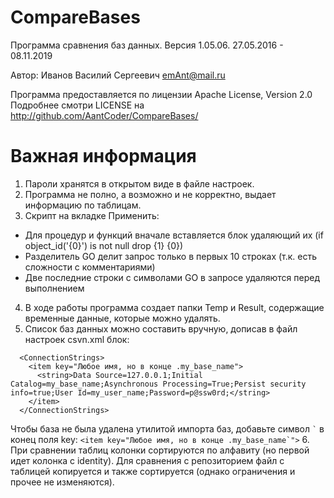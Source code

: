 # CompareBases

Программа сравнения баз данных.
Версия 1.05.06.  27.05.2016 - 08.11.2019

Автор: Иванов Василий Сергеевич
emAnt@mail.ru

Программа предоставляется по лицензии Apache License, Version 2.0
Подробнее смотри LICENSE на http://github.com/AantCoder/CompareBases/

# Важная информация

1. Пароли хранятся в открытом виде в файле настроек.
2. Программа не полно, а возможно и не корректно, выдает информацию по таблицам.
3. Скрипт на вкладке Применить:
 - Для процедур и функций вначале вставляется блок удаляющий их (if object_id('{0}') is not null drop {1} {0})
 - Разделитель GO делит запрос только в первых 10 строках (т.к. есть сложности с комментариями)
 - Две последние строки с символами GO в запросе удаляются перед выполнением 
4. В ходе работы программа создает папки Temp и Result, содержащие временные данные, которые можно удалять.
5. Список баз данных можно составить вручную, дописав в файл настроек csvn.xml блок:
```
  <ConnectionStrings>
    <item key="Любое имя, но в конце .my_base_name">
      <string>Data Source=127.0.0.1;Initial Catalog=my_base_name;Asynchronous Processing=True;Persist security info=true;User Id=my_user_name;Password=p@ssw0rd;</string>
    </item>
  </ConnectionStrings>
```
Чтобы база не была удалена утилитой импорта баз, добавьте символ ``` ` ``` в конец поля key: ```<item key="Любое имя, но в конце .my_base_name`">```
6. При сравнении таблиц колонки сортируются по алфавиту (но первой идет колонка с identity). Для сравнения с репозиторием файл с таблицей копируется и также сортируется (однако ограничения и прочее не изменяются).

